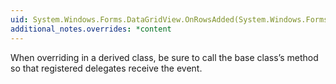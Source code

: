 ```yaml
---
uid: System.Windows.Forms.DataGridView.OnRowsAdded(System.Windows.Forms.DataGridViewRowsAddedEventArgs)
additional_notes.overrides: *content
---
```


<p>When overriding <xref href="System.Windows.Forms.DataGridView.OnRowsAdded(System.Windows.Forms.DataGridViewRowsAddedEventArgs)"></xref> in a derived class, be sure to call the base class’s <xref href="System.Windows.Forms.DataGridView.OnRowsAdded(System.Windows.Forms.DataGridViewRowsAddedEventArgs)"></xref> method so that registered delegates receive the event.</p>



